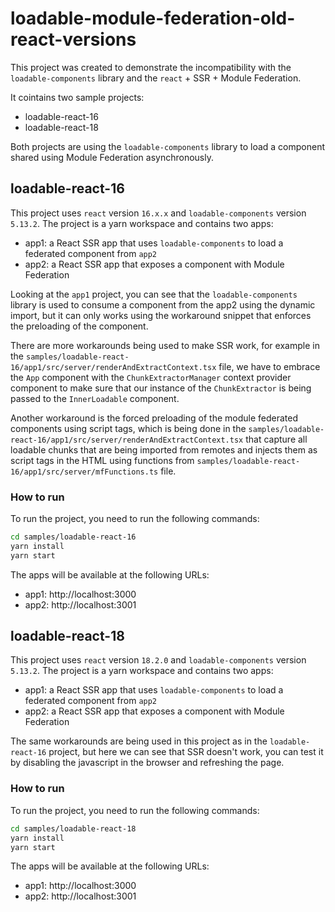 # loadable-module-federation-old-react-versions

This project was created to demonstrate the incompatibility with the `loadable-components` library and the `react` + SSR + Module Federation.

It cointains two sample projects:

- loadable-react-16
- loadable-react-18

Both projects are using the `loadable-components` library to load a component shared using Module Federation asynchronously.

## loadable-react-16

This project uses `react` version `16.x.x` and `loadable-components` version `5.13.2`. The project is a yarn workspace and contains two apps:

- app1: a React SSR app that uses `loadable-components` to load a federated component from `app2`
- app2: a React SSR app that exposes a component with Module Federation

Looking at the `app1` project, you can see that the `loadable-components` library is used to consume a component from the app2 using the dynamic import, but it can only works using the workaround snippet that enforces the preloading of the component.

There are more workarounds being used to make SSR work, for example in the `samples/loadable-react-16/app1/src/server/renderAndExtractContext.tsx` file, we have to embrace the `App` component with the `ChunkExtractorManager` context provider component to make sure that our instance of the `ChunkExtractor` is being passed to the `InnerLoadable` component.

Another workaround is the forced preloading of the module federated components using script tags, which is being done in the `samples/loadable-react-16/app1/src/server/renderAndExtractContext.tsx` that capture all loadable chunks that are being imported from remotes and injects them as script tags in the HTML using functions from `samples/loadable-react-16/app1/src/server/mfFunctions.ts` file.

### How to run

To run the project, you need to run the following commands:

```bash
cd samples/loadable-react-16
yarn install
yarn start
```

The apps will be available at the following URLs:

- app1: http://localhost:3000
- app2: http://localhost:3001

## loadable-react-18

This project uses `react` version `18.2.0` and `loadable-components` version `5.13.2`. The project is a yarn workspace and contains two apps:

- app1: a React SSR app that uses `loadable-components` to load a federated component from `app2`
- app2: a React SSR app that exposes a component with Module Federation

The same workarounds are being used in this project as in the `loadable-react-16` project, but here we can see that SSR doesn't work, you can test it by disabling the javascript in the browser and refreshing the page.

### How to run

To run the project, you need to run the following commands:

```bash
cd samples/loadable-react-18
yarn install
yarn start
```

The apps will be available at the following URLs:

- app1: http://localhost:3000
- app2: http://localhost:3001
